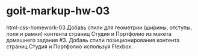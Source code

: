 # goit-markup-hw-03
html-css-homework-03
Добавь стили для геометрии (ширины, отступы, поля и рамки) контента страниц Студия и Портфолио из макета домашнего задания #3.
Добавь стили позиционирования контента страниц Студия и Портфолио используя Flexbox.
